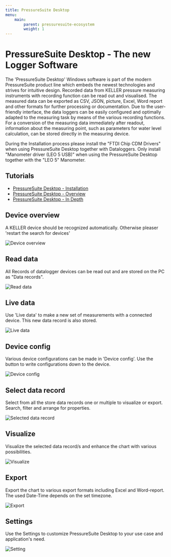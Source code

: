 ```yaml
---
title: PressureSuite Desktop
menu:
    main:
        parent: pressuresuite-ecosystem
        weight: 1
---
```


# PressureSuite Desktop - The new Logger Software

The 'PressureSuite Desktop' Windows software is part of the modern PressureSuite product line which embeds the newest technologies and strives for intuitive design. Recorded data from KELLER pressure measuring instruments with recording function can be read out and visualised. The measured data can be exported as CSV, JSON, picture, Excel, Word report and other formats for further processing or documentation. Due to the user-friendly interface, the data loggers can be easily configured and optimally adapted to the measuring task by means of the various recording functions. For a conversion of the measuring data immediately after readout, information about the measuring point, such as parameters for water level calculation, can be stored directly in the measuring device.

During the Installation process please install the "FTDI Chip CDM Drivers" when using PressureSuite Desktop together with Dataloggers. Only install "Manometer driver (LEO 5 USB)" when using the PressureSuite Desktop together with the "LEO 5" Manometer.

## Tutorials
- [PressureSuite Desktop - Installation](https://www.youtube.com/watch?v=gs4iMZx5Ens&list=PLsJXvAaRPNlXOSieA_Tka_CTCqvwumCMI&index=1)
- [PressureSuite Desktop - Overview](https://www.youtube.com/watch?v=9UWGqytViCI&list=PLsJXvAaRPNlXOSieA_Tka_CTCqvwumCMI&index=2)
- [PressureSuite Desktop - In Depth](https://www.youtube.com/watch?v=PChVGxhu5dQ&list=PLsJXvAaRPNlXOSieA_Tka_CTCqvwumCMI&index=3)

## Device overview

A KELLER device should be recognized automatically. Otherwise pleaser 'restart the search for devices'

![Device overview](../../img/PressureSuiteDesktop_1.png "Device overview")

## Read data

All Records of datalogger devices can be read out and are stored on the PC as "Data records".

![Read data](../../img/PressureSuiteDesktop_2.png "Read data")

## Live data

Use 'Live data' to make a new set of measurements with a connected device. This new data record is also stored.

![Live data](../../img/PressureSuiteDesktop_3.png "Live data")

## Device config

Various device configurations can be made in 'Device config'. Use the button to write configurations down to the device.

![Device config](../../img/PressureSuiteDesktop_4.png "Device config")

## Select data record

Select from all the store data records one or multiple to visualize or export. Search, filter and arrange for properties.

![Selected data record](../../img/PressureSuiteDesktop_5.png "Selected data record")

## Visualize

Visualize the selected data record/s and enhance the chart with various possibilities.

![Visualize](../../img/PressureSuiteDesktop_6.png "Visualize")

## Export

Export the chart to various export formats including Excel and Word-report. The used Date-Time depends on the set timezone.

![Export](../../img/PressureSuiteDesktop_7.png "Export")

## Settings

Use the Settings to customize PressureSuite Desktop to your use case and application's need.

![Setting](../../img/PressureSuiteDesktop_8.png "Setting")
